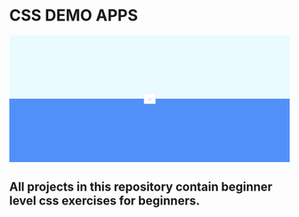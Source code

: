 # CSS DEMO APPS

![Demos](https://github.com/furkancanzirek/CSS-DEMOS/blob/main/Animated%20Navigation/AnimatedNavigation.png)

## All projects in this repository contain beginner level css exercises for beginners.

